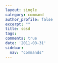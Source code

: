 ```yaml
---
layout: single
category: command
author_profile: false
excerpt: ""
title: sosd
tags:
comments: true
date: '2011-08-31'
sidebar:
  nav: "commands"
---
```

